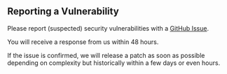 ## Reporting a Vulnerability

Please report (suspected) security vulnerabilities with 
a [GitHub Issue](https://github.com/HRA42/Go-TextType/issues/new).  

You will receive a response from us within 48 hours.  

If the issue is confirmed, we will release a patch as soon as possible
depending on complexity but historically within a few days or even hours.